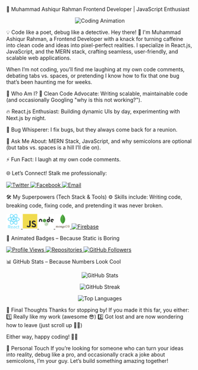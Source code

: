 🚀 Muhammad Ashiqur Rahman
Frontend Developer | JavaScript Enthusiast 

<p align="center"> <img src="https://media.giphy.com/media/qgQUggAC3Pfv687qPC/giphy.gif" width="60%" alt="Coding Animation"> </p>
💡 Code like a poet, debug like a detective.
Hey there! 👋 I'm Muhammad Ashiqur Rahman, a Frontend Developer with a knack for turning caffeine into clean code and ideas into pixel-perfect realities. I specialize in React.js, JavaScript, and the MERN stack, crafting seamless, user-friendly, and scalable web applications.

When I’m not coding, you’ll find me laughing at my own code comments, debating tabs vs. spaces, or pretending I know how to fix that one bug that’s been haunting me for weeks.

🤔 Who Am I?
🎯 Clean Code Advocate: Writing scalable, maintainable code (and occasionally Googling "why is this not working?").

🔥 React.js Enthusiast: Building dynamic UIs by day, experimenting with Next.js by night.

🐞 Bug Whisperer: I fix bugs, but they always come back for a reunion.

💬 Ask Me About: MERN Stack, JavaScript, and why semicolons are optional (but tabs vs. spaces is a hill I’ll die on).

⚡ Fun Fact: I laugh at my own code comments. 

🌐 Let’s Connect!
Stalk me professionally:

<p align="left"> <a href="https://twitter.com/ashiqur2812" target="_blank"> <img src="https://img.shields.io/badge/Twitter-%231DA1F2.svg?style=for-the-badge&logo=twitter&logoColor=white" alt="Twitter"> </a> <a href="https://fb.com/muhammad.ashiqur.rahman" target="_blank"> <img src="https://img.shields.io/badge/Facebook-%231877F2.svg?style=for-the-badge&logo=facebook&logoColor=white" alt="Facebook"> </a> <a href="mailto:ashiqur2812@gmail.com" target="_blank"> <img src="https://img.shields.io/badge/Email-%23D14836.svg?style=for-the-badge&logo=gmail&logoColor=white" alt="Email"> </a> </p>
🛠 My Superpowers (Tech Stack & Tools)
⚙️ Skills include: Writing code, breaking code, fixing code, and pretending it was never broken.

<p align="left"> <a href="https://reactjs.org/" target="_blank"> <img src="https://raw.githubusercontent.com/devicons/devicon/master/icons/react/react-original-wordmark.svg" alt="React.js" width="40" height="40"/> </a> <a href="https://developer.mozilla.org/en-US/docs/Web/JavaScript" target="_blank"> <img src="https://raw.githubusercontent.com/devicons/devicon/master/icons/javascript/javascript-original.svg" alt="JavaScript" width="40" height="40"/> </a> <a href="https://nodejs.org/" target="_blank"> <img src="https://raw.githubusercontent.com/devicons/devicon/master/icons/nodejs/nodejs-original-wordmark.svg" alt="Node.js" width="40" height="40"/> </a> <a href="https://www.mongodb.com/" target="_blank"> <img src="https://raw.githubusercontent.com/devicons/devicon/master/icons/mongodb/mongodb-original-wordmark.svg" alt="MongoDB" width="40" height="40"/> </a> <a href="https://firebase.google.com/" target="_blank"> <img src="https://www.vectorlogo.zone/logos/firebase/firebase-icon.svg" alt="Firebase" width="40" height="40"/> </a> </p>
🎨 Animated Badges – Because Static is Boring
<p align="left"> <a href="https://github.com/ashiqur2812"> <img src="https://komarev.com/ghpvc/?username=ashiqur2812&label=Profile%20Views&color=0e75b6&style=flat" alt="Profile Views" /> </a> <a href="https://github.com/ashiqur2812?tab=repositories"> <img src="https://badges.pufler.dev/repos/ashiqur2812?color=blue&style=flat" alt="Repositories" /> </a> <a href="https://github.com/ashiqur2812"> <img src="https://img.shields.io/github/followers/ashiqur2812?label=Followers&style=social" alt="GitHub Followers" /> </a> </p>
📊 GitHub Stats – Because Numbers Look Cool
<p align="center"> <img src="https://github-readme-stats.vercel.app/api?username=ashiqur2812&show_icons=true&theme=radical" alt="GitHub Stats" /> </p> <p align="center"> <img src="https://github-readme-streak-stats.herokuapp.com/?user=ashiqur2812&theme=radical" alt="GitHub Streak" /> </p> <p align="center"> <img src="https://github-readme-stats.vercel.app/api/top-langs?username=ashiqur2812&show_icons=true&locale=en&layout=compact&theme=radical" alt="Top Languages" /> </p>
🎉 Final Thoughts
Thanks for stopping by! If you made it this far, you either:
1️⃣ Really like my work (awesome 😎)
2️⃣ Got lost and are now wondering how to leave (just scroll up 🏃‍♂️)

Either way, happy coding! 🚀🔥

💌 Personal Touch
If you’re looking for someone who can turn your ideas into reality, debug like a pro, and occasionally crack a joke about semicolons, I’m your guy. Let’s build something amazing together!
